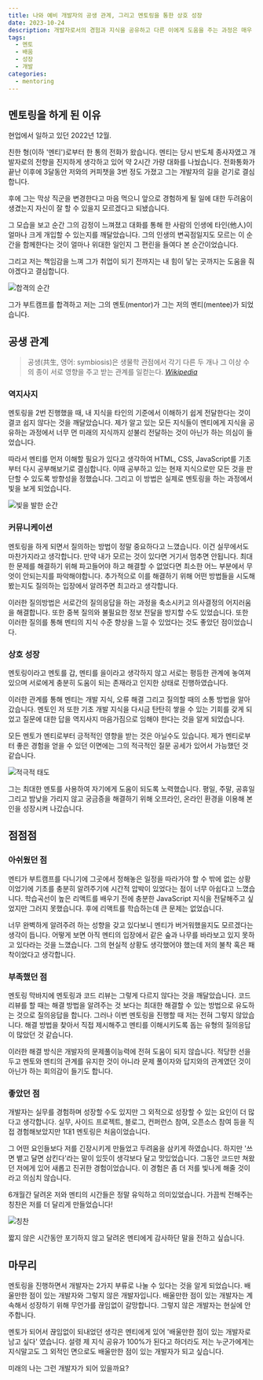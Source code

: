 ```yaml
---
title: 나와 예비 개발자의 공생 관계, 그리고 멘토링을 통한 상호 성장
date: 2023-10-24
description: 개발자로서의 경험과 지식을 공유하고 다른 이에게 도움을 주는 과정은 매우 의미 있는 일입니다. 멘토링은 두 사람 간의 공생 관계를 형성하며, 서로에게 귀중한 성장의 기회를 제공합니다. 이 글에서는 한 명의 예비 개발자를 멘토링하며 얻은 경험과 교훈을 공유하고자 합니다.
tags:
  - 멘토
  - 배움
  - 성장
  - 개발
categories:
  - mentoring
---
```


## 멘토링을 하게 된 이유

현업에서 일하고 있던 2022년 12월.

친한 형(이하 '멘티')로부터 한 통의 전화가 왔습니다. 멘티는 당시 반도체 종사자였고 개발자로의 전향을 진지하게 생각하고 있어 약 2시간 가량 대화를 나눴습니다. 전화통화가 끝난 이후에 3달동안 저와의 커피챗을 3번 정도 가졌고 그는 개발자의 길을 걷기로 결심합니다.

후에 그는 막상 직군을 변경한다고 마음 먹으니 앞으로 경험하게 될 일에 대한 두려움이 생겼는지 자신이 잘 할 수 있을지 모르겠다고 되뇄습니다.

그 모습을 보고 순간 그의 감정이 느껴졌고 대화를 통해 한 사람의 인생에 타인(他人)이 얼마나 크게 개입할 수 있는지를 깨달았습니다. 그의 인생의 변곡점일지도 모르는 이 순간을 함께한다는 것이 얼마나 위대한 일인지 그 편린을 들여다 본 순간이었습니다.

그리고 저는 책임감을 느껴 그가 취업이 되기 전까지는 내 힘이 닿는 곳까지는 도움을 줘야겠다고 결심합니다.

![합격의 순간](photo01.png)

그가 부트캠프를 합격하고 저는 그의 멘토(mentor)가 그는 저의 멘티(mentee)가 되었습니다.

## 공생 관계

> 공생(共生, 영어: symbiosis)은 생물학 관점에서 각기 다른 두 개나 그 이상 수의 종이 서로 영향을 주고 받는 관계를 일컫는다. <cite>[Wikipedia](https://ko.wikipedia.org/wiki/%EA%B3%B5%EC%83%9D)</cite>

### 역지사지

멘토링을 2번 진행했을 때, 내 지식을 타인의 기준에서 이해하기 쉽게 전달한다는 것이 결코 쉽지 않다는 것을 깨달았습니다. 제가 알고 있는 모든 지식들이 멘티에게 지식을 공유하는 과정에서 너무 먼 미래의 지식까지 섣불리 전달하는 것이 아닌가 하는 의심이 들었습니다.

따라서 멘티를 먼저 이해할 필요가 있다고 생각하여 HTML, CSS, JavaScript를 기초부터 다시 공부해보기로 결심합니다. 이때 공부하고 있는 현재 지식으로만 모든 것을 판단할 수 있도록 방향성을 정했습니다. 그리고 이 방법은 실제로 멘토링을 하는 과정에서 빛을 보게 되었습니다.

![빛을 발한 순간](photo02.png)

### 커뮤니케이션

멘토링을 하게 되면서 질의하는 방법이 정말 중요하다고 느꼈습니다. 이건 실무에서도 마찬가지라고 생각합니다. 만약 내가 모르는 것이 있다면 거기서 멈추면 안됩니다. 최대한 문제를 해결하기 위해 파고들어야 하고 해결할 수 없었다면 최소한 어느 부분에서 무엇이 안되는지를 파악해야합니다. 추가적으로 이를 해결하기 위해 어떤 방법들을 시도해봤는지도 질의하는 입장에서 알려주면 최고라고 생각합니다.

이러한 질의방법은 서로간의 질의응답을 하는 과정을 축소시키고 의사결정의 어지러움을 해결합니다. 또한 중복 질의와 불필요한 정보 전달을 방지할 수도 있었습니다. 또한 이러한 질의를 통해 멘티의 지식 수준 향상을 느낄 수 있었다는 것도 좋았던 점이었습니다.

### 상호 성장

멘토링이라고 멘토를 갑, 멘티를 을이라고 생각하지 않고 서로는 평등한 관계에 놓여져 있으며 서로에게 충분히 도움이 되는 존재라고 인지한 상태로 진행하였습니다.

이러한 관계를 통해 멘티는 개발 지식, 오류 해결 그리고 질의할 때의 소통 방법을 알아갔습니다. 멘토인 저 또한 기초 개발 지식을 다시금 탄탄히 쌓을 수 있는 기회를 갖게 되었고 질문에 대한 답을 역지사지 마음가짐으로 임해야 한다는 것을 알게 되었습니다.

모든 멘토가 멘티로부터 긍적적인 영향을 받는 것은 아닐수도 있습니다. 제가 멘티로부터 좋은 경험을 얻을 수 있던 이면에는 그의 적극적인 질문 공세가 있어서 가능했던 것 같습니다.

![적극적 태도](photo03.png)

그는 최대한 멘토를 사용하여 자기에게 도움이 되도록 노력했습니다. 평일, 주말, 공휴일 그리고 밤낮을 가리지 않고 궁금증을 해결하기 위해 오프라인, 온라인 환경을 이용해 본인을 성장시켜 나갔습니다.

## 점점점

### 아쉬웠던 점

멘티가 부트캠프를 다니기에 그곳에서 정해놓은 일정을 따라가야 할 수 밖에 없는 상황이었기에 기초를 충분히 알려주기에 시간적 압박이 있었다는 점이 너무 아쉽다고 느꼈습니다. 학습곡선이 높은 리액트를 배우기 전에 충분한 JavaScript 지식을 전달해주고 싶었지만 그러지 못했습니다. 후에 리액트를 학습하는데 큰 문제는 없었습니다.

너무 완벽하게 알려주려 하는 성향을 갖고 있다보니 멘티가 버거워했을지도 모르겠다는 생각이 듭니다. 어떻게 보면 아직 멘티의 입장에서 같은 숲과 나무를 바라보고 있지 못하고 있다라는 것을 느꼈습니다. 그의 현실적 상황도 생각했어야 했는데 저의 불착 혹은 패착이었다고 생각합니다.

### 부족했던 점

멘토링 막바지에 멘토링과 코드 리뷰는 그렇게 다르지 않다는 것을 깨달았습니다. 코드 리뷰를 할 때는 해결 방법을 알려주는 것 보다는 최대한 해결할 수 있는 방법으로 유도하는 것으로 질의응답을 합니다. 그러나 이번 멘토링을 진행할 때 저는 전혀 그렇지 않았습니다. 해결 방법을 찾아서 직접 제시해주고 멘티를 이해시키도록 돕는 유형의 질의응답이 많았던 것 같습니다.

이러한 해결 방식은 개발자의 문제풀이능력에 전혀 도움이 되지 않습니다. 적당한 선을 두고 멘토와 멘티의 관계를 유지한 것이 아니라 문제 풀이자와 답지와의 관계였던 것이 아닌가 하는 회의감이 들기도 합니다.

### 좋았던 점

개발자는 실무를 경험하며 성장할 수도 있지만 그 외적으로 성장할 수 있는 요인이 더 많다고 생각합니다. 실무, 사이드 프로젝트, 블로그, 컨퍼런스 참여, 오픈소스 참여 등을 직접 경험해보았지만 1대1 멘토링은 처음이었습니다.

그 어떤 요인들보다 저를 긴장시키게 만들었고 두려움을 삼키게 하였습니다. 하지만 '쓰면 뱉고 달면 삼킨다'라는 말이 있듯이 생각보다 달고 맛있었습니다. 그동안 코드만 쳐왔던 저에게 있어 새롭고 진귀한 경험이었습니다. 이 경험은 좀 더 저를 빛나게 해줄 것이라고 의심치 않습니다.

6개월간 달려온 저와 멘티의 시간들은 정말 유익하고 의미있었습니다. 가끔씩 전해주는 칭찬은 저를 더 달리게 만들었습니다!

![칭찬](photo04.png)

짧지 않은 시간동안 포기하지 않고 달려온 멘티에게 감사하단 말을 전하고 싶습니다.

## 마무리

멘토링을 진행하면서 개발자는 2가지 부류로 나눌 수 있다는 것을 알게 되었습니다. 배울만한 점이 있는 개발자와 그렇지 않은 개발자입니다. 배울만한 점이 있는 개발자는 계속해서 성장하기 위해 무언가를 끊임없이 갈망합니다. 그렇지 않은 개발자는 현실에 안주합니다.

멘토가 되어서 끊임없이 되내었던 생각은 멘티에게 있어 '배울만한 점이 있는 개발자로 남고 싶다' 였습니다. 설령 제 지식 공유가 100%가 된다고 하더라도 저는 누군가에게는 지식말고도 그 외적인 면으로도 배울만한 점이 있는 개발자가 되고 싶습니다.

미래의 나는 그런 개발자가 되어 있을까요?
